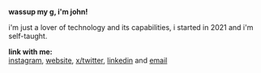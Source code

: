 **wassup my g, i'm john!**

i'm just a lover of technology and its capabilities, i started in 2021 and i'm self-taught.


**link with me:**
<br>
<a href="https://www.instagram.com/manojohnsz">instagram</a>,
<a href="http://odevjohn.vercel.app/">website</a>,
<a href="https://twitter.com/odevjohn">x/twitter</a>,
<a href="https://www.linkedin.com/in/odevjohn/">linkedin</a> and
<a href="mailto:contato@devjohn.com.br">email</a>
